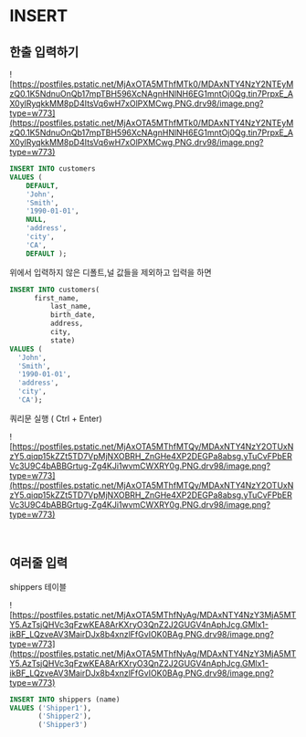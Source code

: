# INSERT

## 한출 입력하기

![https://postfiles.pstatic.net/MjAxOTA5MThfMTk0/MDAxNTY4NzY2NTEyMzQ0.1K5NdnuOnQb17mpTBH596XcNAgnHNlNH6EG1mntOj0Qg.tin7PrpxE_AX0ylRyqkkMM8pD4ItsVq6wH7xOlPXMCwg.PNG.drv98/image.png?type=w773](https://postfiles.pstatic.net/MjAxOTA5MThfMTk0/MDAxNTY4NzY2NTEyMzQ0.1K5NdnuOnQb17mpTBH596XcNAgnHNlNH6EG1mntOj0Qg.tin7PrpxE_AX0ylRyqkkMM8pD4ItsVq6wH7xOlPXMCwg.PNG.drv98/image.png?type=w773)

```sql
INSERT INTO customers
VALUES (
    DEFAULT, 
    'John', 
    'Smith', 
    '1990-01-01', 
    NULL, 
    'address',
    'city',
    'CA',
    DEFAULT );
```

위에서 입력하지 않은 디폴트,널 값들을 제외하고 입력을 하면

```sql
INSERT INTO customers(
	  first_name,
          last_name,
          birth_date,
          address,
          city,
          state)
VALUES (
  'John', 
  'Smith', 
  '1990-01-01', 
  'address',
  'city',
  'CA');
```

쿼리문 실행 ( Ctrl + Enter)

![https://postfiles.pstatic.net/MjAxOTA5MThfMTQy/MDAxNTY4NzY2OTUxNzY5.qiqp15kZZt5TD7VpMjNXOBRH_ZnGHe4XP2DEGPa8absg.yTuCvFPbERVc3U9C4bABBGrtug-Zg4KJi1wvmCWXRY0g.PNG.drv98/image.png?type=w773](https://postfiles.pstatic.net/MjAxOTA5MThfMTQy/MDAxNTY4NzY2OTUxNzY5.qiqp15kZZt5TD7VpMjNXOBRH_ZnGHe4XP2DEGPa8absg.yTuCvFPbERVc3U9C4bABBGrtug-Zg4KJi1wvmCWXRY0g.PNG.drv98/image.png?type=w773)

<br>

## 여러줄 입력

shippers 테이블

![https://postfiles.pstatic.net/MjAxOTA5MThfNyAg/MDAxNTY4NzY3MjA5MTY5.AzTsjQHVc3qFzwKEA8ArKXryO3QnZ2J2GUGV4nAphJcg.GMlx1-ikBF_LQzveAV3MairDJx8b4xnzlFfGvIOK0BAg.PNG.drv98/image.png?type=w773](https://postfiles.pstatic.net/MjAxOTA5MThfNyAg/MDAxNTY4NzY3MjA5MTY5.AzTsjQHVc3qFzwKEA8ArKXryO3QnZ2J2GUGV4nAphJcg.GMlx1-ikBF_LQzveAV3MairDJx8b4xnzlFfGvIOK0BAg.PNG.drv98/image.png?type=w773)

```sql
INSERT INTO shippers (name)
VALUES ('Shipper1'),
	   ('Shipper2'),
       ('Shipper3')
```
